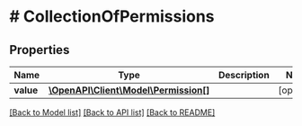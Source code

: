 # # CollectionOfPermissions

## Properties

Name | Type | Description | Notes
------------ | ------------- | ------------- | -------------
**value** | [**\OpenAPI\Client\Model\Permission[]**](Permission.md) |  | [optional]

[[Back to Model list]](../../README.md#models) [[Back to API list]](../../README.md#endpoints) [[Back to README]](../../README.md)
